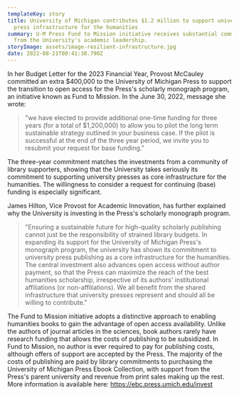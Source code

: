 ```yaml
---
templateKey: story
title: University of Michigan contributes $1.2 million to support university
  press infrastructure for the humanities
summary: U-M Press Fund to Mission initiative receives substantial commitment
  from the University's academic leadership.
storyImage: assets/image-resilient-infrastructure.jpg
date: 2022-08-21T00:41:38.790Z
---
```

In her Budget Letter for the 2023 Financial Year, Provost McCauley committed an extra $400,000 to the University of Michigan Press to support the transition to open access for the Press's scholarly monograph program, an initiative known as Fund to Mission. In the June 30, 2022, message she wrote:

> "we have elected to provide additional one-time funding for three years (for a total of $1,200,000) to allow you to pilot the long term sustainable strategy outlined in your business case. If the pilot is successful at the end of the three year period, we invite you to resubmit your request for base funding.”

The three-year commitment matches the investments from a community of library supporters, showing that the University takes seriously its commitment to supporting university presses as core infrastructure for the humanities. The willingness to consider a request for continuing (base) funding is especially significant.

James Hilton, Vice Provost for Academic Innovation, has further explained why the University is investing in the Press's scholarly monograph program.

> "Ensuring a sustainable future for high-quality scholarly publishing cannot just be the responsibility of strained library budgets. In expanding its support for the University of Michigan Press's monograph program, the university has shown its commitment to university press publishing as a core infrastructure for the humanities. The central investment also advances open access without author payment, so that the Press can maximize the reach of the best humanities scholarship, irrespective of its authors' institutional affiliations (or non-affiliations). We all benefit from the shared infrastructure that university presses represent and should all be willing to contribute."

The Fund to Mission initiative adopts a distinctive approach to enabling humanities books to gain the advantage of open access availability. Unlike the authors of journal articles in the sciences, book authors rarely have research funding that allows the costs of publishing to be subsidized. In Fund to Mission, no author is ever required to pay for publishing costs, although offers of support are accepted by the Press. The majority of the costs of publishing are paid by library commitments to purchasing the University of Michigan Press Ebook Collection, with support from the Press's parent university and revenue from print sales making up the rest. More information is available here: <https://ebc.press.umich.edu/invest>